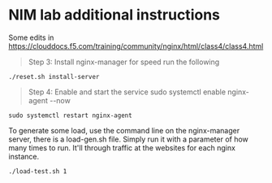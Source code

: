 # NIM lab additional instructions

Some edits in https://clouddocs.f5.com/training/community/nginx/html/class4/class4.html 

> Step 3: Install nginx-manager
for speed run the following
```
./reset.sh install-server
```

> Step 4: Enable and start the service
sudo systemctl enable nginx-agent --now
```
sudo systemctl restart nginx-agent
```
To generate some load, use the command line on the nginx-manager server, there is a load-gen.sh file.  Simply run it with a parameter of how many times to run.  It'll through traffic at the websites for each nginx instance.
```
./load-test.sh 1
```
